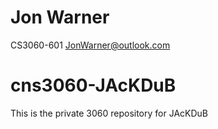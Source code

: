 Jon Warner
==========

CS3060-601
JonWarner@outlook.com

cns3060-JAcKDuB
===============

This is the private 3060 repository for JAcKDuB
